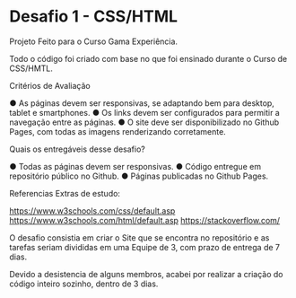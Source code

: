 # Desafio 1 - CSS/HTML 


Projeto Feito para o Curso Gama Experiência. 

Todo o código foi criado com base no que foi ensinado durante o Curso de CSS/HMTL. 

Critérios de Avaliação

● As páginas devem ser responsivas, se adaptando bem para desktop, tablet e smartphones.
● Os links devem ser configurados para permitir a navegação entre as páginas.
● O site deve ser disponibilizado no Github Pages, com todas as imagens renderizando corretamente.


Quais os entregáveis desse desafio?

● Todas as páginas devem ser responsivas.
● Código entregue em repositório público no Github.
● Páginas publicadas no Github Pages.


Referencias Extras de estudo: 

https://www.w3schools.com/css/default.asp
https://www.w3schools.com/html/default.asp
https://stackoverflow.com/


O desafio consistia em criar o Site que se encontra no repositório e as tarefas seriam divididas em uma Equipe de 3, com prazo de entrega de 7 dias. 

Devido a desistencia de alguns membros, acabei por realizar a criação do código inteiro sozinho, dentro de 3 dias. 
